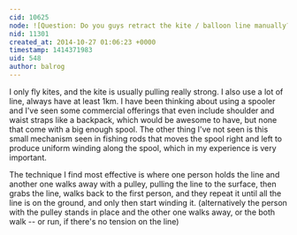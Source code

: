 ```yaml
---
cid: 10625
node: ![Question: Do you guys retract the kite / balloon line manually?](../notes/madapeti/10-26-2014/question-do-you-guys-retract-the-kite-balloon-line-manually)
nid: 11301
created_at: 2014-10-27 01:06:23 +0000
timestamp: 1414371983
uid: 548
author: balrog
---
```


I only fly kites, and the kite is usually pulling really strong.  I also use a lot of line, always have at least 1km.  I have been thinking about using a spooler and I've seen some commercial offerings that even include shoulder and waist straps like a backpack, which would be awesome to have, but none that come with a big enough spool.  The other thing I've not seen is this small mechanism seen in fishing rods that moves the spool right and left to produce uniform winding along the spool, which in my experience is very important.

The technique I find most effective is where one person holds the line and another one walks away with a pulley, pulling the line to the surface, then grabs the line, walks back to the first person, and they repeat it until all the line is on the ground, and only then start winding it. (alternatively the person with the pulley stands in place and the other one walks away, or the both walk -- or run, if there's no tension on the line)